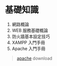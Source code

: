 # 基礎知識

1. 網路概論
2. WEB 服務基礎概論
3. 防火牆基本設定技巧
4. XAMPP 入門手冊
5. Apache 入門手冊

> [apache](https://www.apachefriends.org/zh_tw/download.html) download
